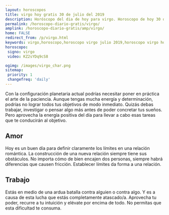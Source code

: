```yaml
---
layout: horoscopos
title: virgo hoy gratis 30 de julio del 2019 
description: Horóscopo del dia de hoy para virgo. Horoscopo de hoy 30 de julio del 2019. Las predicciones de amor, trabajo, vida personal gratis.
permalink: /horoscopo-diario-gratis/virgo/
amplink: /horoscopo-diario-gratis/amp/virgo/
home: FALSE
redirect_from: /p/virgo.html
keywords: virgo,horoscopo,horoscopo virgo julio 2019,horoscopo virgo hoy,tarot virgo julio 2019,horoscopo virgo,tarot virgo hoy,horoscopo de hoy,horoscopo diario,tarot del amor,horoscopo de hoy virgo,horoscopo diario del tarot, Horoscopo de hoy virgo 30 de julio del 2019,horóscopo del día,signos zodiacales 2019, el horoscopo de hoy
horoscopo:
 signo: virgo
 video: KZ2sYDq9cS8

ogimg: /images/virgo_char.png
sitemap:
 priority: 1
 changefreq: 'daily'
---
```



Con la configuración planetaria actual podrías necesitar poner en práctica el arte de la paciencia. Aunque tengas mucha energía y determinación, podrías no lograr todos tus objetivos de modo inmediato. Quizás debas trabajar, investigar o pensar algo más antes de poder concretar tus sueños. Pero aprovecha la energía positiva del día para llevar a cabo esas tareas que te conducirán al objetivo.

## Amor

Hoy es un buen día para definir claramente los límites en una relación romántica. La construcción de una nueva relación siempre tiene sus obstáculos. No importa cómo de bien encajen dos personas, siempre habrá diferencias que causen fricción. Establecer límites da forma a una relación.

## Trabajo

Estás en medio de una ardua batalla contra alguien o contra algo. Y es a causa de esta lucha que estás completamente atascado/a. Aprovecha tu poder, recurre a tu intuición y elévate por encima de todo. No permitas que esta dificultad te consuma.